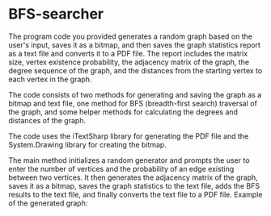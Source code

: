 # BFS-searcher
The program code you provided generates a random graph based on the user's input, saves it as a bitmap, and then saves the graph statistics report as a text file and converts it to a PDF file. The report includes the matrix size, vertex existence probability, the adjacency matrix of the graph, the degree sequence of the graph, and the distances from the starting vertex to each vertex in the graph.

The code consists of two methods for generating and saving the graph as a bitmap and text file, one method for BFS (breadth-first search) traversal of the graph, and some helper methods for calculating the degrees and distances of the graph.

The code uses the iTextSharp library for generating the PDF file and the System.Drawing library for creating the bitmap.

The main method initializes a random generator and prompts the user to enter the number of vertices and the probability of an edge existing between two vertices. It then generates the adjacency matrix of the graph, saves it as a bitmap, saves the graph statistics to the text file, adds the BFS results to the text file, and finally converts the text file to a PDF file.
Example of the generated graph:
